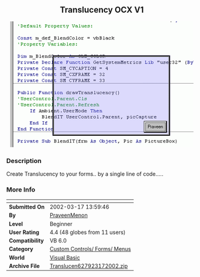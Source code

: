 ﻿<div align="center">

## Translucency OCX V1

<img src="PIC2002317744453994.GIF">
</div>

### Description

Create Translucency to your forms.. by a single line of code.....
 
### More Info
 


<span>             |<span>
---                |---
**Submitted On**   |2002-03-17 13:59:46
**By**             |[PraveenMenon](https://github.com/Planet-Source-Code/PSCIndex/blob/master/ByAuthor/praveenmenon.md)
**Level**          |Beginner
**User Rating**    |4.4 (48 globes from 11 users)
**Compatibility**  |VB 6\.0
**Category**       |[Custom Controls/ Forms/  Menus](https://github.com/Planet-Source-Code/PSCIndex/blob/master/ByCategory/custom-controls-forms-menus__1-4.md)
**World**          |[Visual Basic](https://github.com/Planet-Source-Code/PSCIndex/blob/master/ByWorld/visual-basic.md)
**Archive File**   |[Translucen627923172002\.zip](https://github.com/Planet-Source-Code/praveenmenon-translucency-ocx-v1__1-32762/archive/master.zip)








